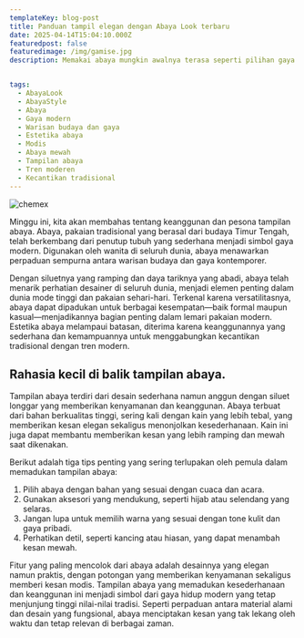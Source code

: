 ```yaml
---
templateKey: blog-post
title: Panduan tampil elegan dengan Abaya Look terbaru
date: 2025-04-14T15:04:10.000Z
featuredpost: false
featuredimage: /img/gamise.jpg
description: Memakai abaya mungkin awalnya terasa seperti pilihan gaya yang terlalu formal atau kaku, tapi setelah terbiasa, abaya justru jadi bagian dari rutinitas berpakaian yang menenangkan. Setiap kali dikenakan, selalu ada kesan anggun dan percaya diri yang terasa istimewa. Material ringan, flowy, dan sejuk – sesuai untuk cuaca panas dan aktiviti harian.


tags:
  - AbayaLook
  - AbayaStyle
  - Abaya
  - Gaya modern
  - Warisan budaya dan gaya
  - Estetika abaya
  - Modis
  - Abaya mewah
  - Tampilan abaya
  - Tren moderen
  - Kecantikan tradisional
---
```

![chemex](/img/gamise.jpg)

Minggu ini, kita akan membahas tentang keanggunan dan pesona tampilan abaya. Abaya, pakaian tradisional yang berasal dari budaya Timur Tengah, telah berkembang dari penutup tubuh yang sederhana menjadi simbol gaya modern. Digunakan oleh wanita di seluruh dunia, abaya menawarkan perpaduan sempurna antara warisan budaya dan gaya kontemporer.

Dengan siluetnya yang ramping dan daya tariknya yang abadi, abaya telah menarik perhatian desainer di seluruh dunia, menjadi elemen penting dalam dunia mode tinggi dan pakaian sehari-hari. Terkenal karena versatilitasnya, abaya dapat dipadukan untuk berbagai kesempatan—baik formal maupun kasual—menjadikannya bagian penting dalam lemari pakaian modern. Estetika abaya melampaui batasan, diterima karena keanggunannya yang sederhana dan kemampuannya untuk menggabungkan kecantikan tradisional dengan tren modern.

## Rahasia kecil di balik tampilan abaya.

Tampilan abaya terdiri dari desain sederhana namun anggun dengan siluet longgar yang memberikan kenyamanan dan keanggunan. Abaya terbuat dari bahan berkualitas tinggi, sering kali dengan kain yang lebih tebal, yang memberikan kesan elegan sekaligus menonjolkan kesederhanaan. Kain ini juga dapat membantu memberikan kesan yang lebih ramping dan mewah saat dikenakan.

Berikut adalah tiga tips penting yang sering terlupakan oleh pemula dalam memadukan tampilan abaya:

1. Pilih abaya dengan bahan yang sesuai dengan cuaca dan acara.
2. Gunakan aksesori yang mendukung, seperti hijab atau selendang yang selaras.
3. Jangan lupa untuk memilih warna yang sesuai dengan tone kulit dan gaya pribadi.
4. Perhatikan detil, seperti kancing atau hiasan, yang dapat menambah kesan mewah.

Fitur yang paling mencolok dari abaya adalah desainnya yang elegan namun praktis, dengan potongan yang memberikan kenyamanan sekaligus memberi kesan modis. Tampilan abaya yang memadukan kesederhanaan dan keanggunan ini menjadi simbol dari gaya hidup modern yang tetap menjunjung tinggi nilai-nilai tradisi. Seperti perpaduan antara material alami dan desain yang fungsional, abaya menciptakan kesan yang tak lekang oleh waktu dan tetap relevan di berbagai zaman.